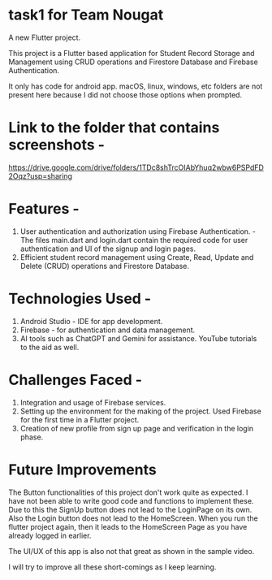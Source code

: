 # task1 for Team Nougat

A new Flutter project.

This project is a Flutter based application for Student Record Storage and Management using CRUD operations and Firestore Database and Firebase Authentication.

 It only has code for android app. macOS, linux, windows, etc folders are not present here because I did not choose those options when prompted. 

# Link to the folder that contains screenshots -
https://drive.google.com/drive/folders/1TDc8shTrcOIAbYhuq2wbw6PSPdFD2Oqz?usp=sharing 

# Features -
1) User authentication and authorization using Firebase Authentication. - The files main.dart and login.dart contain the required code for user authentication and UI of the signup and login pages.
2) Efficient student record management using Create, Read, Update and Delete (CRUD) operations and Firestore Database.

# Technologies Used - 
1) Android Studio - IDE for app development.
2) Firebase -  for authentication and data management.
3) AI tools such as ChatGPT and Gemini for assistance. YouTube tutorials to the aid as well.

# Challenges Faced - 
1) Integration and usage of Firebase services.
2) Setting up the environment for the making of the project. Used Firebase for the first time in a Flutter project.
3) Creation of new profile from sign up page and verification in the login phase.

# Future Improvements

The Button functionalities of this project don't work quite as expected. I have not been able to write good code and functions to implement these. Due to this the SignUp button does not lead to the LoginPage on its own. Also the Login button does not lead to the HomeScreen. When you run the flutter project again, then it leads to the HomeScreen Page as you have already logged in earlier.

The UI/UX of this app is also not that great as shown in the sample video.

I will try to improve all these short-comings as I keep learning.

